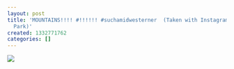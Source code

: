 ```yaml
---
layout: post
title: 'MOUNTAINS!!!! #!!!!!! #suchamidwesterner  (Taken with Instagram at Rocky Mountain
  Park)'
created: 1332771762
categories: []
---
```

<img src="http://26.media.tumblr.com/tumblr_m1hx9uCwQH1rsr8w3o1_500.jpg"/><br/><br/>
